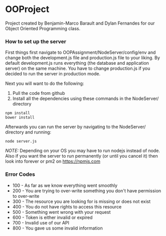 # OOProject
Project created by Benjamin-Marco Barault and Dylan Fernandes for our Object Oriented Programming class.

### How to set up the server
First things first navigate to OOPAssignment/NodeServer/config/env and change both the development.js file and production.js file to your liking. By default development.js runs everything (the database and application server) on the same machine. You have to change production.js if you decided to run the server in production mode.

Next you will want to do the following:

1. Pull the code from github
2. Install all the dependencies using these commands in the NodeServer/ directory
```
npm install
bower install
```
Afterwards you can run the server by navigating to the NodeServer/ directory and running:

```
node server.js
```

_NOTE:_ Depending on your OS you may have to run nodejs instead of node. Also if you want the server to run permanently (or until you cancel it) then look into forever or pm2 on https://npmjs.com

### Error Codes
- 100 - As far as we know everything went smoothly
- 200 - You are trying to over-write something you don't have permission to over-write
- 300 - The resource you are looking for is missing or does not exist
- 400 - You do not have rights to access this resource
- 500 - Something went wrong with your request
- 600 - Token is either invalid or expired
- 700 - Invalid use of our API
- 800 - You gave us some invalid information
